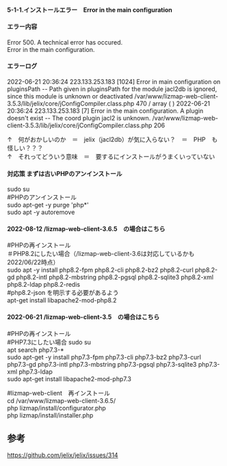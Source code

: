 #### 5-1-1.インストールエラー　Error in the main configuration
#### エラー内容
Error 500. A technical error has occured.  
Error in the main configuration.  

#### エラーログ  

2022-06-21 20:36:24	223.133.253.183	[1024]	Error in main configuration on pluginsPath -- Path given in pluginsPath for the module jacl2db is ignored, since this module is unknown or deactivated	/var/www/lizmap-web-client-3.5.3/lib/jelix/core/jConfigCompiler.class.php	470
	/
array ( )
2022-06-21 20:36:24	223.133.253.183	[7]	Error in the main configuration. A plugin doesn't exist -- The coord plugin jacl2 is unknown.	/var/www/lizmap-web-client-3.5.3/lib/jelix/core/jConfigCompiler.class.php	206

↑　何がおかしいのか　＝　jelix（jacl2db）が気に入らない？　＝　PHP　も怪しい？？？  
↑　それってどういう意味　＝　要するにインストールがうまくいっていない  

#### 対応策  まずは古いPHPのアンインストール  
sudo su  
#PHPのアンインストール  
sudo apt-get -y purge 'php*'  
sudo apt -y autoremove  

#### 2022-08-12 /lizmap-web-client-3.6.5　の場合はこちら  
#PHPの再インストール  
＃PHP8.2にしたい場合（/lizmap-web-client-3.6は対応しているかも2022/06/22時点）  
sudo apt -y install php8.2-fpm php8.2-cli php8.2-bz2 php8.2-curl php8.2-gd php8.2-intl php8.2-mbstring php8.2-pgsql php8.2-sqlite3 php8.2-xml php8.2-ldap php8.2-redis  
#php8.2-json を明示する必要があるよう  
apt-get install libapache2-mod-php8.2  

#### 2022-06-21 /lizmap-web-client-3.5　の場合はこちら  
#PHPの再インストール  
#PHP7.3にしたい場合
sudo su  
apt search php7.3-*  
sudo apt-get -y install php7.3-fpm php7.3-cli php7.3-bz2 php7.3-curl php7.3-gd php7.3-intl php7.3-mbstring php7.3-pgsql php7.3-sqlite3 php7.3-xml php7.3-ldap  
sudo apt-get install libapache2-mod-php7.3  

#lizmap-web-client　再インストール  
cd /var/www/lizmap-web-client-3.6.5/  
php lizmap/install/configurator.php  
php lizmap/install/installer.php  

## 参考 ##  
https://github.com/jelix/jelix/issues/314  
